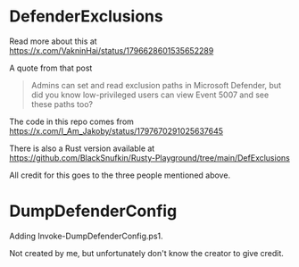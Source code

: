 # DefenderExclusions

Read more about this at https://x.com/VakninHai/status/1796628601535652289

A quote from that post

>Admins can set and read exclusion paths in Microsoft Defender, but did you know low-privileged users can view Event 5007 and see these paths too? 

The code in this repo comes from https://x.com/I_Am_Jakoby/status/1797670291025637645  

There is also a Rust version available at https://github.com/BlackSnufkin/Rusty-Playground/tree/main/DefExclusions

All credit for this goes to the three people mentioned above.


# DumpDefenderConfig

Adding Invoke-DumpDefenderConfig.ps1.

Not created by me, but unfortunately don't know the creator to give credit.
